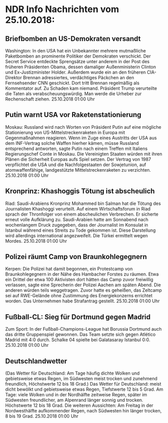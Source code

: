 # NDR Info Nachrichten vom 25.10.2018:


## Briefbomben an US-Demokraten versandt
Washington: In den USA hat ein Unbekannter mehrere mutmaßliche Paketbomben an prominente Politiker der Demokraten verschickt. Der Secret Service entdeckte Sprengsätze unter anderem in der Post des früheren Präsidenten Obama, dessen damaliger Außenministerin Clinton und Ex-Justizminister Holder. Außerdem wurde ein an den früheren CIA-Direktor Brennan adressiertes, verdächtiges Päckchen an den Fernsehsender CNN geschickt. Dort tritt Brennan regelmäßig als Kommentator auf. Zu Schaden kam niemand. Präsident Trump verurteilte die Taten als verabscheuungswürdig. Man werde die Urheber zur Rechenschaft ziehen. 25.10.2018 01:00 Uhr 

## Putin warnt USA vor Raketenstationierung
Moskau: 	Russland wird nach Worten von Präsident Putin auf eine mögliche Stationierung von US-Mittelstreckenraketen in Europa mit Gegenmaßnahmen reagieren. Wenn im Zuge eines Austritts der USA aus dem INF-Vertrag solche Waffen hierher kämen, müsse Russland entsprechend antworten, sagte Putin nach einem Treffen mit Italiens Regierungschef Conte in Moskau. Die Vereinigten Staaten würden mit ihren Plänen die Sicherheit Europas aufs Spiel setzen. Der Vertrag von 1987 verpflichtet die USA und die Nachfolgestaaten der Sowjetunion, auf atomwaffenfähige, landgestützte Mittelstreckenraketen zu verzichten. 25.10.2018 01:00 Uhr 

## Kronprinz: Khashoggis Tötung ist abscheulich
Riad:	Saudi-Arabiens Kronprinz Mohammed bin Salman hat die Tötung des Journalisten Khashoggi verurteilt. Auf einem Wirtschaftsforum in Riad sprach der Thronfolger von einem abscheulichen Verbrechen. Er sicherte erneut volle Aufklärung zu. Saudi-Arabien hatte am Sonnabend nach wochenlangem Druck zugegeben, dass der Journalist im Konsulat in Istanbul während eines Streits zu Tode gekommen ist. Diese Darstellung wird allerdings international angezweifelt. Die Türkei ermittelt wegen Mordes. 25.10.2018 01:00 Uhr 

## Polizei räumt Camp von Braunkohlegegnern
Kerpen: 	Die Polizei hat damit begonnen, ein Protestcamp von Braunkohlegegnern in der Nähe des Hambacher Forstes zu räumen. Etwa ein Drittel der etwa 100 Aktivisten dort hätten das Camp zuvor freiwillig verlassen, sagte eine Sprecherin der Polizei Aachen am späten Abend. Die anderen würden teils weggetragen. Zuvor hatte es geheißen, das Zeltcamp sei auf RWE-Gelände ohne Zustimmung des Energiekonzerns errichtet worden. Das Unternehmen habe Strafantrag gestellt. 25.10.2018 01:00 Uhr 

## Fußball-CL: Sieg für Dortmund gegen Madrid
Zum Sport: In der Fußball-Champions-League hat Borussia Dortmund auch das dritte Gruppenspiel gewonnen. Das Team setzte sich gegen Atlético Madrid mit 4:0 durch. Schalke 04 spielte bei Galatasaray Istanbul 0:0. 25.10.2018 01:00 Uhr 

## Deutschlandwetter
(Das Wetter für Deutschland: Am Tage häufig dichte Wolken und gebietsweise etwas Regen, im Südwesten meist trocken und zunehmend freundlich, Höchstwerte 12 bis 18 Grad.) Das Wetter für Deutschland:
meist dicht bewölkt und gebietsweise etwas Regen, Tiefstwerte 12 bis 5 Grad. Am Tage: viele Wolken und in der Nordhälfte zeitweise Regen, später im Südwesten freundlicher, am Alpenrand länger sonnig und trocken. Höchstwerte 12 bis 18 Grad. Die weiteren Aussichten: Am Freitag in der Nordwesthälfte aufkommender Regen, nach Südwesten hin länger trocken, 8 bis 19 Grad. 25.10.2018 01:00 Uhr 

